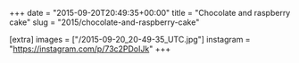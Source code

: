 +++
date = "2015-09-20T20:49:35+00:00"
title = "Chocolate and raspberry cake"
slug = "2015/chocolate-and-raspberry-cake"

[extra]
images = ["/2015-09-20_20-49-35_UTC.jpg"]
instagram = "https://instagram.com/p/73c2PDoIJk"
+++
